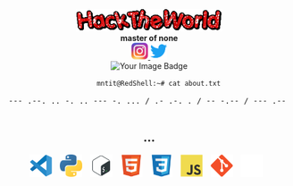 <div align="center">
  <img height="40" src="/icons/hacktheworld.gif"/>
  <br><b>master of none</b><br>
  
  <a href="https://www.instagram.com/mntit_">
    <img alt="Instagram" width="30px" src="/icons/instagram.png" />
  </a>
  <a href="https://twitter.com/mntit_">
    <img alt="Twitter" width="30px" src="/icons/twitter.svg" />
  </a>
</div>

<!--  -->
<div align="center">
 <img src="https://tryhackme-badges.s3.amazonaws.com/mntit.png" alt="Your Image Badge" />
</div>

<div align="center">
  <pre>
    <code>mntit@RedShell:~# cat about.txt</code>
    <br>--- .--. .. -. .. --- -. ... / .- .-. . / -- -.-- / --- .-- -.
  </pre>
</div>

<h2 align="center">...</h2>
<p align="center">
  <img src="/icons/vs-code.svg" alt="VS Code" width="40px" style="padding-right:10px;" />
  <img src="/icons/python.png" alt="Python" width="40px" style="padding-right:10px;" />
  <img src="/icons/shell.png" alt="Bash" width="40px" style="padding-right:10px;" />
  <img src="/icons/html5.svg" alt="HTML5" width="40px" style="padding-right:10px;" />
  <img src="/icons/css3.svg" alt="CSS3" width="40px" style="padding-right:10px;" />
  <img src="/icons/js.svg" alt="JavaScript" width="40px" style="padding-right:10px;" />
  <img src="/icons/git.svg" alt="Git" width="40px" style="padding-right:10px;" />
  <img src="/icons/github.png" alt="GitHub" width="40px" style="padding-right:10px;" />
</p>



